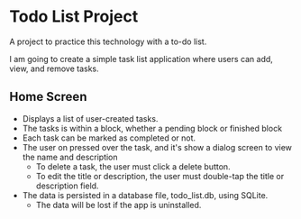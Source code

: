 # Todo List Project
A project to practice this technology with a to-do list.

I am going to create a simple task list application where users can add, view, and remove tasks.

##  Home Screen
- Displays a list of user-created tasks.
- The tasks is within a block, whether a pending block or finished block
- Each task can be marked as completed or not.
- The user on pressed over the task, and it's show a dialog screen to view the name and description
  - To delete a task, the user must click a delete button.
  - To edit the title or description, the user must double-tap the title or description field.
- The data is persisted in a database file, todo_list.db, using SQLite.
  - The data will be lost if the app is uninstalled.

